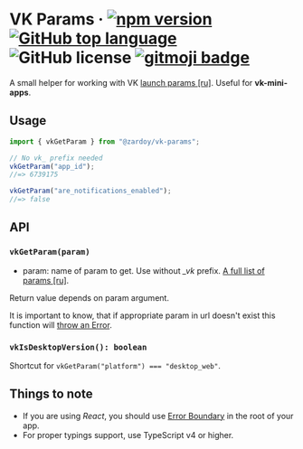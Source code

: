 # VK Params &middot; [![npm version](https://img.shields.io/npm/v/@zardoy/vk-params?color=limegreen)](https://npmjs.com/package/@zardoy/vk-params) [![GitHub top language](https://img.shields.io/github/languages/top/zardoy/vk-params)](https://github.com/zardoy/vk-params/tree/master/src) ![GitHub license](https://img.shields.io/github/license/zardoy/vk-params) [![gitmoji badge](https://img.shields.io/badge/gitmoji-%20😜%20😍-FFDD67.svg)](https://github.com/carloscuesta/gitmoji)

A small helper for working with VK [launch params [ru]](https://vk.com/dev/vk_apps_docs3?f=6.%2B%D0%9F%D0%B0%D1%80%D0%B0%D0%BC%D0%B5%D1%82%D1%80%D1%8B%2B%D0%B7%D0%B0%D0%BF%D1%83%D1%81%D0%BA%D0%B0). Useful for **vk-mini-apps**.

## Usage

```ts
import { vkGetParam } from "@zardoy/vk-params";

// No vk_ prefix needed
vkGetParam("app_id");
//=> 6739175

vkGetParam("are_notifications_enabled");
//=> false
```

## API

### `vkGetParam(param)`

- param: name of param to get. Use without *_vk* prefix. [A full list of params [ru]](https://vk.com/dev/vk_apps_docs3?f=6.%2B%D0%9F%D0%B0%D1%80%D0%B0%D0%BC%D0%B5%D1%82%D1%80%D1%8B%2B%D0%B7%D0%B0%D0%BF%D1%83%D1%81%D0%BA%D0%B0).

Return value depends on param argument.

It is important to know, that if appropriate param in url doesn't exist this function will [throw an Error](https://github.com/zardoy/vk-params/blob/b73581e07f2fe11771fdc6ceb4d6b087a3451aff/src/index.ts#L29).

### `vkIsDesktopVersion(): boolean`

Shortcut for `vkGetParam("platform") === "desktop_web"`.

## Things to note

- If you are using *React*, you should use [Error Boundary](https://ru.reactjs.org/docs/error-boundaries.html) in the root of your app.
- For proper typings support, use TypeScript v4 or higher.
